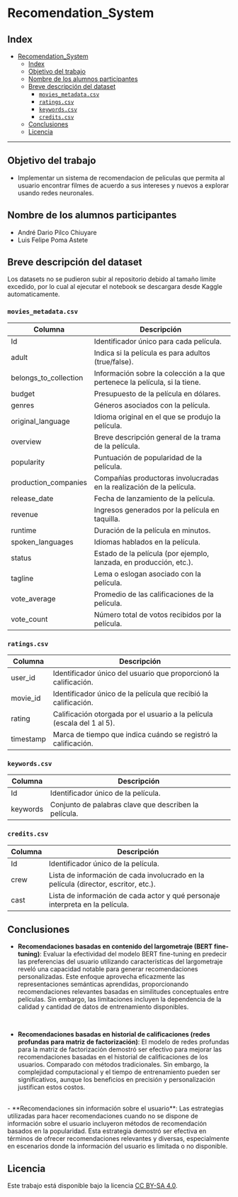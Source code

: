 # Recomendation_System

## Index

- [Recomendation\_System](#recomendation_system)
	- [Index](#index)
	- [Objetivo del trabajo](#objetivo-del-trabajo)
	- [Nombre de los alumnos participantes](#nombre-de-los-alumnos-participantes)
	- [Breve descripción del dataset](#breve-descripción-del-dataset)
		- [`movies_metadata.csv`](#movies_metadatacsv)
		- [`ratings.csv`](#ratingscsv)
		- [`keywords.csv`](#keywordscsv)
		- [`credits.csv`](#creditscsv)
	- [Conclusiones](#conclusiones)
	- [Licencia](#licencia)
---

## Objetivo del trabajo
- Implementar un sistema de recomendacion de peliculas que permita al usuario encontrar filmes de acuerdo a sus intereses y nuevos a explorar usando redes neuronales.
## Nombre de los alumnos participantes
- André Dario Pilco Chiuyare
- Luis Felipe Poma Astete
  
## Breve descripción del dataset
Los datasets no se pudieron subir al repositorio debido al tamaño limite excedido, por lo cual al ejecutar el notebook se descargara desde Kaggle automaticamente.

### `movies_metadata.csv`
| Columna               | Descripción                                                                       |
|-----------------------|-----------------------------------------------------------------------------------|
| Id                    | Identificador único para cada película.                                           |
| adult                 | Indica si la película es para adultos (true/false).                               |
| belongs_to_collection | Información sobre la colección a la que pertenece la película, si la tiene.       |
| budget                | Presupuesto de la película en dólares.                                             |
| genres                | Géneros asociados con la película.                                                |
| original_language     | Idioma original en el que se produjo la película.                                 |
| overview              | Breve descripción general de la trama de la película.                              |
| popularity            | Puntuación de popularidad de la película.                                         |
| production_companies  | Compañías productoras involucradas en la realización de la película.              |
| release_date          | Fecha de lanzamiento de la película.                                               |
| revenue               | Ingresos generados por la película en taquilla.                                   |
| runtime               | Duración de la película en minutos.                                               |
| spoken_languages      | Idiomas hablados en la película.                                                   |
| status                | Estado de la película (por ejemplo, lanzada, en producción, etc.).                |
| tagline               | Lema o eslogan asociado con la película.                                           |
| vote_average          | Promedio de las calificaciones de la película.                                     |
| vote_count            | Número total de votos recibidos por la película.                                   |

### `ratings.csv`
| Columna   | Descripción                                                            |
|-----------|------------------------------------------------------------------------|
| user_id   | Identificador único del usuario que proporcionó la calificación.       |
| movie_id  | Identificador único de la película que recibió la calificación.        |
| rating    | Calificación otorgada por el usuario a la película (escala del 1 al 5).|
| timestamp | Marca de tiempo que indica cuándo se registró la calificación.         |

### `keywords.csv`
| Columna  | Descripción                                                 |
|----------|-------------------------------------------------------------|
| Id       | Identificador único de la película.                         |
| keywords | Conjunto de palabras clave que describen la película.       |

### `credits.csv`
| Columna | Descripción                                                                        |
|---------|------------------------------------------------------------------------------------|
| Id      | Identificador único de la película.                                                 |
| crew    | Lista de información de cada involucrado en la película (director, escritor, etc.).|
| cast    | Lista de información de cada actor y qué personaje interpreta en la película.      |

## Conclusiones 

- **Recomendaciones basadas en contenido del largometraje (BERT fine-tuning)**: Evaluar la efectividad del modelo BERT fine-tuning en predecir las preferencias del usuario utilizando características del largometraje reveló una capacidad notable para generar recomendaciones personalizadas. Este enfoque aprovecha eficazmente las representaciones semánticas aprendidas, proporcionando recomendaciones relevantes basadas en similitudes conceptuales entre películas. Sin embargo, las limitaciones incluyen la dependencia de la calidad y cantidad de datos de entrenamiento disponibles.
<br>

- **Recomendaciones basadas en historial de calificaciones (redes profundas para matriz de factorización)**: El modelo de redes profundas para la matriz de factorización demostró ser efectivo para mejorar las recomendaciones basadas en el historial de calificaciones de los usuarios. Comparado con métodos tradicionales. Sin embargo, la complejidad computacional y el tiempo de entrenamiento pueden ser significativos, aunque los beneficios en precisión y personalización justifican estos costos.
<br>
- **Recomendaciones sin información sobre el usuario**: Las estrategias utilizadas para hacer recomendaciones cuando no se dispone de información sobre el usuario incluyeron métodos de recomendación basados en la popularidad. Esta estrategia demostró ser efectiva en términos de ofrecer recomendaciones relevantes y diversas, especialmente en escenarios donde la información del usuario es limitada o no disponible.

## Licencia
Este trabajo está disponible bajo la licencia [CC BY-SA 4.0](https://creativecommons.org/licenses/by-sa/4.0/).
